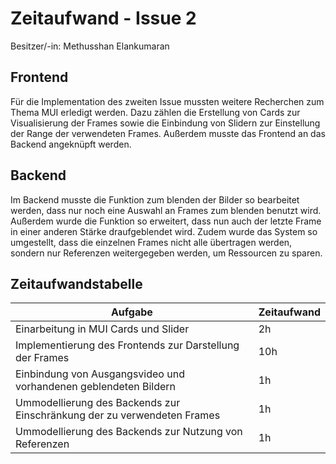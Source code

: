 # Zeitaufwand - Issue 2

Besitzer/-in: Methusshan Elankumaran

## Frontend

Für die Implementation des zweiten Issue mussten weitere Recherchen zum Thema MUI erledigt werden. Dazu zählen die Erstellung von Cards zur Visualisierung der Frames sowie die Einbindung von Slidern zur Einstellung der Range der verwendeten Frames. Außerdem musste das Frontend an das Backend angeknüpft werden.

## Backend

Im Backend musste die Funktion zum blenden der Bilder so bearbeitet werden, dass nur noch eine Auswahl an Frames zum blenden benutzt wird. Außerdem wurde die Funktion so erweitert, dass nun auch der letzte Frame in einer anderen Stärke draufgeblendet wird. Zudem wurde das System so umgestellt, dass die einzelnen Frames nicht alle übertragen werden, sondern nur Referenzen weitergegeben werden, um Ressourcen zu sparen.

## Zeitaufwandstabelle

| Aufgabe | Zeitaufwand |
| --- | --- |
| Einarbeitung in MUI Cards und Slider | 2h |
| Implementierung des Frontends zur Darstellung der Frames | 10h |
| Einbindung von Ausgangsvideo und vorhandenen geblendeten Bildern | 1h |
| Ummodellierung des Backends zur Einschränkung der zu verwendeten Frames | 1h |
| Ummodellierung des Backends zur Nutzung von Referenzen | 1h |